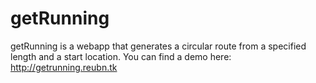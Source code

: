 getRunning
==========
getRunning is a webapp that generates a circular route from a specified length and a start location.
You can find a demo here: http://getrunning.reubn.tk
